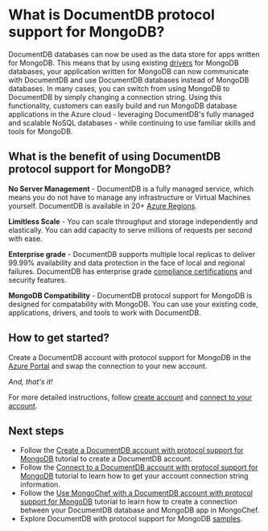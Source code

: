 <properties
    pageTitle="What is DocumentDB protocol support for MongoDB? | Azure"
    description="What is DocumentDB protocol support for MongoDB? It enables you to use Azure DocumentDB, a managed cloud-based service, as the data store for apps written for MongoDB."
    keywords="what is MongoDB"
    services="documentdb"
    author="AndrewHoh"
    manager="jhubbard"
    editor=""
    documentationcenter="" />
<tags
    ms.assetid="4afaf40d-c560-42e0-83b4-a64d94671f0a"
    ms.service="documentdb"
    ms.workload="data-services"
    ms.tgt_pltfrm="na"
    ms.devlang="na"
    ms.topic="article"
    ms.date="01/16/2017"
    wacn.date=""
    ms.author="anhoh" />

# What is DocumentDB protocol support for MongoDB?

DocumentDB databases can now be used as the data store for apps written for MongoDB. This means that by using existing [drivers](https://docs.mongodb.org/ecosystem/drivers/) for MongoDB databases, your application written for MongoDB can now communicate with DocumentDB and use DocumentDB databases instead of MongoDB databases. In many cases, you can switch from using MongoDB to DocumentDB by simply changing a connection string. Using this functionality, customers can easily build and run MongoDB database applications in the Azure cloud - leveraging DocumentDB's fully managed and scalable NoSQL databases - while continuing to use familiar skills and tools for MongoDB.

## What is the benefit of using DocumentDB protocol support for MongoDB?
**No Server Management** - DocumentDB is a fully managed service, which means you do not have to manage any infrastructure or Virtual Machines yourself. DocumentDB is available in 20+ [Azure Regions](https://azure.microsoft.com/regions/services/).

**Limitless Scale** - You can scale throughput and storage independently and elastically. You can add capacity to serve millions of requests per second with ease.

**Enterprise grade** - DocumentDB supports multiple local replicas to deliver 99.99% availability and data protection in the face of local and regional failures. DocumentDB has enterprise grade [compliance certifications](https://www.microsoft.com/trustcenter) and security features. 

**MongoDB Compatibility** - DocumentDB protocol support for MongoDB is designed for compatability with MongoDB. You can use your existing code, applications, drivers, and tools to work with DocumentDB. 

## How to get started?
Create a DocumentDB account with protocol support for MongoDB in the [Azure Portal](https://portal.azure.cn) and swap the connection to your new account. 

*And, that's it!*

For more detailed instructions, follow [create account](/documentation/articles/documentdb-create-mongodb-account/) and [connect to your account](/documentation/articles/documentdb-connect-mongodb-account/).

## Next steps
- Follow the [Create a DocumentDB account with protocol support for MongoDB](/documentation/articles/documentdb-create-mongodb-account/) tutorial to create a DocumentDB account.
- Follow the [Connect to a DocumentDB account with protocol support for MongoDB](/documentation/articles/documentdb-connect-mongodb-account/) tutorial to learn how to get your account connection string information.
- Follow the [Use MongoChef with a DocumentDB account with protocol support for MongoDB](/documentation/articles/documentdb-mongodb-mongochef/) tutorial to learn how to create a connection between your DocumentDB database and MongoDB app in MongoChef.
- Explore DocumentDB with protocol support for MongoDB [samples](/documentation/articles/documentdb-mongodb-samples/).

